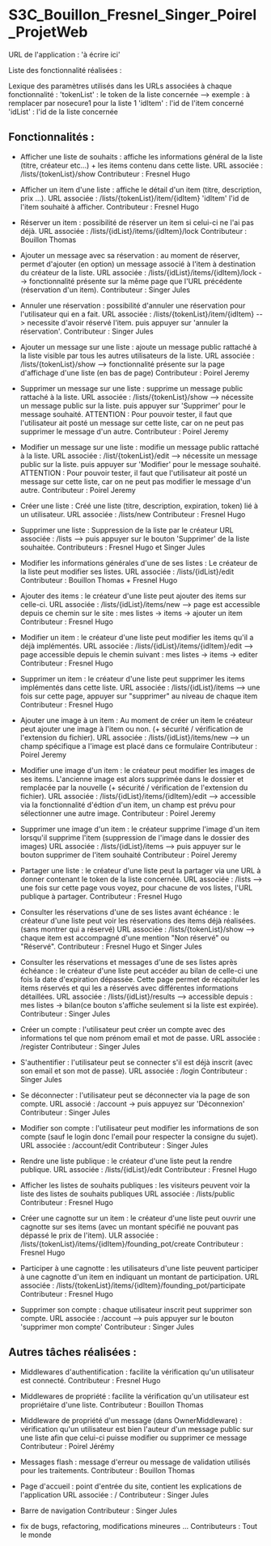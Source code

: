 # S3C_Bouillon_Fresnel_Singer_Poirel_ProjetWeb

URL de l'application : 'à écrire ici'

Liste des fonctionnalité réalisées :

Lexique des paramètres utilisés dans les URLs associées à chaque fonctionnalité : 
'tokenList' : le token de la liste concernée --> exemple : à remplacer par nosecure1 pour la liste 1
'idItem' : l'id de l'item concerné
'idList' : l'id de la liste concernée

## Fonctionnalités : 

-  Afficher une liste de souhaits : affiche les informations général de la liste (titre, créateur etc...) + les items contenu dans cette liste.
URL associée : /lists/{tokenList}/show
Contributeur : Fresnel Hugo

- Afficher un item d'une liste : affiche le détail d'un item (titre, description, prix ...).
URL associée : /lists/{tokenList}/item/{idItem} 'idItem' l'id de l'item souhaité à afficher.
Contributeur : Fresnel Hugo 

- Réserver un item : possibilité de réserver un item si celui-ci ne l'ai pas déjà.
URL associée : /lists/{idList}/items/{idItem}/lock
Contributeur : Bouillon Thomas

- Ajouter un message avec sa réservation : au moment de réserver, permet d'ajouter (en option) un message associé à l'item à destination du créateur de la liste.
URL associée : /lists/{idList}/items/{idItem}/lock --> fonctionnalité présente sur la même page que l'URL précédente (réservation d'un item).
Contributeur : Singer Jules

- Annuler une réservation : possibilité d'annuler une réservation pour l'utilisateur qui en a fait.
URL associée : /lists/{tokenList}/item/{idItem} --> necessite d'avoir réservé l'item. puis appuyer sur 'annuler la réservation'.
Contributeur : Singer Jules

- Ajouter un message sur une liste : ajoute un message public rattaché à la liste visible par tous les autres utilisateurs de la liste.
URL associée : /lists/{tokenList}/show --> fonctionnalité présente sur la page d'affichage d'une liste (en bas de page)
Contributeur : Poirel Jeremy

- Supprimer un message sur une liste : supprime un message public rattaché à la liste.
URL associée : /lists/{tokenList}/show --> nécessite un message public sur la liste. puis appuyer sur 'Supprimer' pour le message souhaité.
ATTENTION : Pour pouvoir tester, il faut que l'utilisateur ait posté un message sur cette liste, car on ne peut pas supprimer le message d'un autre.
Contributeur : Poirel Jeremy

- Modifier un message sur une liste : modifie un message public rattaché à la liste.
URL associée : /list/{tokenList}/edit --> nécessite un message public sur la liste. puis appuyer sur 'Modifier' pour le message souhaité.
ATTENTION : Pour pouvoir tester, il faut que l'utilisateur ait posté un message sur cette liste, car on ne peut pas modifier le message d'un autre.
Contributeur : Poirel Jeremy

- Créer une liste : Créé une liste (titre, description, expiration, token) lié à un utilisateur.
URL associée : /lists/new
Contributeur : Fresnel Hugo

- Supprimer une liste : Suppression de la liste par le créateur
URL associée : /lists --> puis appuyer sur le bouton 'Supprimer' de la liste souhaitée.
Contributeurs : Fresnel Hugo et Singer Jules

- Modifier les informations générales d'une de ses listes : Le créateur de la liste peut modifier ses listes.
URL associée : /lists/{idList}/edit
Contributeur : Bouillon Thomas + Fresnel Hugo

- Ajouter des items : le créateur d'une liste peut ajouter des items sur celle-ci.
URL associée : /lists/{idList}/items/new --> page est accessible depuis ce chemin sur le site : mes listes -> items -> ajouter un item 
Contributeur : Fresnel Hugo

- Modifier un item : le créateur d'une liste peut modifier les items qu'il a déjà implémentés.
URL associée : /lists/{idList}/items/{idItem}/edit --> page accessible depuis le chemin suivant : mes listes -> items -> editer 
Contributeur : Fresnel Hugo 

- Supprimer un item : le créateur d'une liste peut supprimer les items implémentés dans cette liste.
URL associée : /lists/{idList}/items --> une fois sur cette page, appuyer sur "supprimer" au niveau de chaque item
Contributeur : Fresnel Hugo 

- Ajouter une image à un item : Au moment de créer un item le créateur peut ajouter une image à l'item ou non. (+ sécurité / vérification de l'extension du fichier).
URL associée : /lists/{idList}/items/new --> un champ spécifique a l'image est placé dans ce formulaire
Contributeur : Poirel Jeremy

- Modifier une image d'un item : le créateur peut modifier les images de ses items. L'ancienne image est alors supprimée dans le dossier et remplacée par la nouvelle (+ sécurité / vérification de l'extension du fichier).
URL associée : /lists/{idList}/items/{idItem}/edit --> accessible via la fonctionnalité d'édtion d'un item, un champ est prévu pour sélectionner une autre image.
Contributeur : Poirel Jeremy

- Supprimer une image d'un item : le créateur supprime l'image d'un item lorsqu'il supprime l'item (suppression de l'image dans le dossier des images)
URL associée : /lists/{idList}/items --> puis appuyer sur le bouton supprimer de l'item souhaité
Contributeur : Poirel Jeremy

- Partager une liste : le créateur d'une liste peut la partager via une URL à donner contenant le token de la liste concernée.
URL associée : /lists --> une fois sur cette page vous voyez, pour chacune de vos listes, l'URL publique à partager.
Contributeur : Fresnel Hugo

- Consulter les réservations d'une de ses listes avant échéance : le créateur d'une liste peut voir les réservations des items déjà réalisées.
  (sans montrer qui a réservé)
URL associée : /lists/{tokenList}/show --> chaque item est accompagné d'une mention "Non réservé" ou "Réservé".
Contributeur : Fresnel Hugo et Singer Jules

- Consulter les réservations et messages d'une de ses listes après échéance : le créateur d'une liste peut accéder au bilan de celle-ci une fois la date d'expiration
  dépassée. Cette page permet de récapituler les items réservés et qui les a réservés avec différentes informations détaillées.
URL associée : /lists/{idList}/results --> accessible depuis : mes listes -> bilan(ce bouton s'affiche seulement si la liste est expirée).
Contributeur : Singer Jules

- Créer un compte : l'utilisateur peut créer un compte avec des informations tel que nom prénom email et mot de passe.
URL associée : /register
Contributeur : Singer Jules

- S'authentifier : l'utilisateur peut se connecter s'il est déjà inscrit (avec son email et son mot de passe).
URL associée : /login
Contributeur : Singer Jules

- Se déconnecter : l'utilisateur peut se déconnecter via la page de son compte.
URL associé : /account -> puis appuyez sur 'Déconnexion'
Contributeur : Singer Jules

- Modifier son compte : l'utilisateur peut modifier les informations de son compte (sauf le login donc l'email pour respecter la consigne du sujet).
URL associée : /account/edit
Contributeur : Singer Jules

- Rendre une liste publique : le créateur d'une liste peut la rendre publique.
URL associée : /lists/{idList}/edit
Contributeur : Fresnel Hugo

- Afficher les listes de souhaits publiques : les visiteurs peuvent voir la liste des listes de souhaits publiques
URL associée : /lists/public
Contributeur : Fresnel Hugo

- Créer une cagnotte sur un item : le créateur d'une liste peut ouvrir une cagnotte sur ses items (avec un montant spécifié ne pouvant pas dépassé le prix de l'item).
ULR associée : /lists/{tokenList}/items/{idItem}/founding_pot/create
Contributeur : Fresnel Hugo

- Participer à une cagnotte : les utilisateurs d'une liste peuvent participer à une cagnotte d'un item en indiquant un montant de participation.
URL associée : /lists/{tokenList}/items/{idItem}/founding_pot/participate
Contributeur : Fresnel Hugo

- Supprimer son compte : chaque utilisateur inscrit peut supprimer son compte.
URL associée : /account --> puis appuyer sur le bouton 'supprimer mon compte'
Contributeur : Singer Jules

## Autres tâches réalisées :

- Middlewares d'authentification : facilite la vérification qu'un utilisateur est connecté.
Contributeur : Fresnel Hugo

- Middlewares de propriété : facilite la vérification qu'un utilisateur est propriétaire d'une liste.
Contributeur : Bouillon Thomas

- Middleware de propriété d'un message (dans OwnerMiddleware) : vérification qu'un utilisateur est bien l'auteur d'un message public sur une liste afin que celui-ci puisse modifier ou supprimer ce message
Contributeur : Poirel Jérémy

- Messages flash : message d'erreur ou message de validation utilisés pour les traitements.
Contributeur : Bouillon Thomas

- Page d'accueil : point d'entrée du site, contient les explications de l'application
URL associée : /
Contributeur : Singer Jules

- Barre de navigation 
Contributeur : Singer Jules
  
- fix de bugs, refactoring, modifications mineures ...
Contributeurs : Tout le monde
